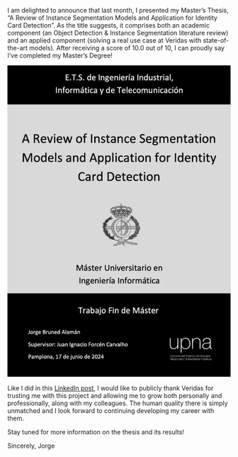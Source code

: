 <!--
title: Master's Thesis Presentation
tag: Updates
date: 24/07/2024
url: masters-thesis-presentation
thumbnail: /assets/blog/tfm_cover_thumb.jpeg
-->
I am delighted to announce that last month, I presented my Master’s Thesis, “A Review of Instance Segmentation Models and Application for Identity Card Detection”. As the title suggests, it comprises both an academic component (an Object Detection & Instance Segmentation literature review) and an applied component (solving a real use case at Veridas with state-of-the-art models). After receiving a score of 10.0 out of 10, I can proudly say I’ve completed my Master’s Degree!

![Master's thesis cover](/assets/blog/tfm_cover.jpeg)

Like I did in this [LinkedIn post](https://www.linkedin.com/posts/jorge-bruned_i-am-delighted-to-announce-that-last-month-activity-7221801286168375299-FG_7?utm_source=share&utm_medium=member_desktop), I would like to publicly thank Veridas for trusting me with this project and allowing me to grow both personally and professionally, along with my colleagues. The human quality there is simply unmatched and I look forward to continuing developing my career with them.

Stay tuned for more information on the thesis and its results!

Sincerely,
Jorge
